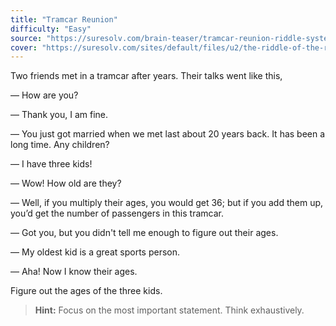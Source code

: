 ```yaml
---
title: "Tramcar Reunion"
difficulty: "Easy"
source: "https://suresolv.com/brain-teaser/tramcar-reunion-riddle-systematic-problem-solving"
cover: "https://suresolv.com/sites/default/files/u2/the-riddle-of-the-reunion-in-a-tramcar.png"
---
```


Two friends met in a tramcar after years. Their talks went like this,

— How are you?

— Thank you, I am fine.

— You just got married when we met last about 20 years back. It has been a long time. Any children?

— I have three kids!

— Wow! How old are they?

— Well, if you multiply their ages, you would get 36; but if you add them up, you’d get the number of passengers in this tramcar.

— Got you, but you didn't tell me enough to figure out their ages.

— My oldest kid is a great sports person.

— Aha! Now I know their ages.

Figure out the ages of the three kids.

> **Hint:** Focus on the most important statement. Think exhaustively.
